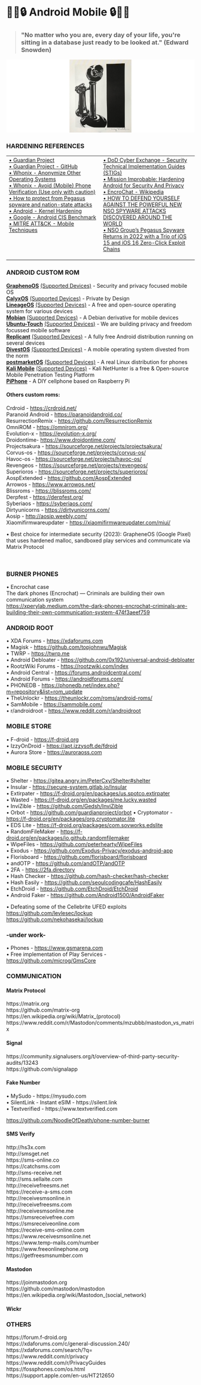 <h1>📱🦊🔒 Android Mobile 🔒🦊📱</h1>

<blockquote><h3>"No matter who you are, every day of your life, you're sitting in a database just ready to be looked at." (Edward Snowden)</h3></blockquote>

![banner](.data/telephone_1986_-_andy_warhol_830px.png)

### HARDENING REFERENCES  

<table style="width: 100%" cellspacing="0" cellpadding="0">
  <tr>
    <td align="left" valign="top" style="width: 50%">
    <a href="https://guardianproject.info" target="_blank">• Guardian Project</a><br>
    <a href="https://github.com/guardianproject" target="_blank">• Guardian Project - GitHub</a><br>
    <a href="https://www.whonix.org/wiki/Other_Operating_Systems" target="_blank">• Whonix - Anonymize Other Operating Systems</a><br>
    <a href="https://www.whonix.org/wiki/Tips_on_Remaining_Anonymous#Avoid_(Mobile)_Phone_Verification_(Use_only_with_caution)" target="_blank">• Whonix - Avoid (Mobile) Phone Verification (Use only with caution)</a><br>
    <a href="https://github.com/aronmolnar/smartphone-hardening-guide/blob/main/clean_dirty_concept.md" target="_blank">• How to protect from Pegasus spyware and nation-state attacks</a><br>
    <a href="https://source.android.com/docs/core/architecture/kernel/hardening" target="_blank">• Android - Kernel Hardening</a><br>
    <a href="https://www.cisecurity.org/benchmark/google_android" target="_blank">• Google - Android CIS Benchmark</a><br>
    <a href="https://attack.mitre.org/techniques/mobile/" target="_blank">• MITRE ATT&CK - Mobile Techniques</a><br>
    </td>    
    <td align="left" valign="top" style="width: 50%">
    <a href="https://public.cyber.mil/stigs/downloads/?_dl_facet_stigs=mobility" target="_blank" rel="noopener noreferrer">• DoD Cyber Exchange - Security Technical Implementation Guides (STIGs)</a><br>
    <a href="https://blog.torproject.org/mission-improbable-hardening-android-security-and-privacy" target="_blank">• Mission Improbable: Hardening Android for Security And Privacy</a><br>
    <a href="https://en.wikipedia.org/wiki/EncroChat" target="_blank">• EncroChat - Wikipedia</a><br>
    <a href="https://theintercept.com/2021/07/27/pegasus-nso-spyware-security" target="_blank">• HOW TO DEFEND YOURSELF AGAINST THE POWERFUL NEW NSO SPYWARE ATTACKS DISCOVERED AROUND THE WORLD</a><br>
    <a href="https://citizenlab.ca/2023/04/nso-groups-pegasus-spyware-returns-in-2022" target="_blank">• NSO Group’s Pegasus Spyware Returns in 2022 with a Trio of iOS 15 and iOS 16 Zero-Click Exploit Chains</a><br>
    <a href="" target="_blank"></a><br>
    </td>    
  </tr>
</table>

### ANDROID CUSTOM ROM

<strong><a href="https://grapheneos.org">GraphenoOS</a></strong> <a href="https://grapheneos.org/faq#supported-devices">(Supported Devices)</a> - Security and privacy focused mobile OS</br>
<strong><a href="https://calyxos.org">CalyxOS</a></strong> <a href="https://calyxos.org/">(Supported Devices)</a> - Private by Design</br>
<strong><a href="https://wiki.lineageos.org/">LineageOS</a></strong> <a href="https://wiki.lineageos.org/devices/">(Supported Devices)</a> - A free and open-source operating system for various devices</br>
<strong><a href="https://mobian-project.org/">Mobian</a></strong> <a href="https://wiki.debian.org/Mobian/Devices">(Supported Devices)</a> - A Debian derivative for mobile devices</br>
<strong><a href="https://ubuntu-touch.io/">Ubuntu-Touch</a></strong> <a href="https://ubports.com/nl/supported-products">(Supported Devices)</a> - We are building privacy and freedom focussed mobile software</br>
<strong><a href="https://www.replicant.us/">Replicant</a></strong> <a href="https://redmine.replicant.us/projects/replicant/wiki/DeviceStatus">(Supported Devices)</a> - A fully free Android distribution running on several devices</br>
<strong><a href="https://divestos.org/">DivestOS</a></strong> <a href="https://divestos.org/pages/devices">(Supported Devices)</a> - A mobile operating system divested from the norm</br>
<strong><a href="https://postmarketos.org/">postmarketOS</a></strong> <a href="https://wiki.postmarketos.org/wiki/Devices">(Supported Devices)</a> - A real Linux distribution for phones</br>
<strong><a href="https://www.kali.org/get-kali/#kali-mobile">Kali Mobile</a></strong> <a href="https://www.kali.org/get-kali/#kali-mobile">(Supported Devices)</a> - Kali NetHunter is a free &amp; Open-source Mobile Penetration Testing Platform</br>
<strong><a href="https://github.com/climberhunt/PiPhone">PiPhone</a></strong> - A DIY cellphone based on Raspberry Pi</br>

<h4>Others custom roms:</h4>

Crdroid - https://crdroid.net/</br>
Paranoid Android - https://paranoidandroid.co/</br>
ResurrectionRemix - https://github.com/ResurrectionRemix</br>
OmniROM - https://omnirom.org/</br>
Evolution-x - https://evolution-x.org/</br>
Droidontime- https://www.droidontime.com/</br>
Projectsakura - https://sourceforge.net/projects/projectsakura/</br>
Corvus-os - https://sourceforge.net/projects/corvus-os/</br>
Havoc-os - https://sourceforge.net/projects/havoc-os/</br>
Revengeos - https://sourceforge.net/projects/revengeos/</br>
Superioros - https://sourceforge.net/projects/superioros/</br>
AospExtended - https://github.com/AospExtended</br>
Arrowos - https://www.arrowos.net/</br>
Blissroms - https://blissroms.com/</br>
Derpfest - https://derpfest.org/</br>
Syberiaos - https://syberiaos.com/</br>
Dirtyunicorns - https://dirtyunicorns.com/</br>
Aosip - http://aosip.weebly.com/</br>
Xiaomifirmwareupdater - https://xiaomifirmwareupdater.com/miui/</br>

<p>• Best choice for intermediate security (2023): GrapheneOS (Google Pixel) that uses hardened malloc, sandboxed play services and communicate via Matrix Protocol</p></br>


<h3>BURNER PHONES</h3>

• Encrochat case</br>
The dark phones (Encrochat) — Criminals are building their own communication system</br>
https://xperylab.medium.com/the-dark-phones-encrochat-criminals-are-building-their-own-communication-system-474f3aeef759</br>


<h3>ANDROID ROOT</h3>

• XDA Forums - https://xdaforums.com</br>
• Magisk - https://github.com/topjohnwu/Magisk</br>
• TWRP - https://twrp.me</br>
• Android Debloater - https://github.com/0x192/universal-android-debloater</br>
• RootzWiki Forums - https://rootzwiki.com/index</br>
• Android Central - https://forums.androidcentral.com/</br>
• Android Forums - https://androidforums.com/</br>
• PHONEDB - https://phonedb.net/index.php?m=repository&list=rom_update</br>
• TheUnlockr - https://theunlockr.com/roms/android-roms/</br>
• SamMobile - https://sammobile.com/</br>
• r/androidroot - https://www.reddit.com/r/androidroot</br>

<h3>MOBILE STORE</h3>

• F-droid - https://f-droid.org</br>
• IzzyOnDroid - https://apt.izzysoft.de/fdroid</br>
• Aurora Store - https://auroraoss.com</br>

<h3>MOBILE SECURITY</h3>

• Shelter - https://gitea.angry.im/PeterCxy/Shelter#shelter</br>
• Insular - https://secure-system.gitlab.io/Insular</br>
• Extirpater - https://f-droid.org/en/packages/us.spotco.extirpater</br>
• Wasted - https://f-droid.org/en/packages/me.lucky.wasted</br>
• InviZible - https://github.com/Gedsh/InviZible</br>
• Orbot - https://github.com/guardianproject/orbot
• Cryptomator - https://f-droid.org/en/packages/org.cryptomator.lite</br>
• EDS Lite - https://f-droid.org/packages/com.sovworks.edslite</br>
• RandomFileMaker - https://f-droid.org/en/packages/io.github.randomfilemaker</br>
• WipeFiles - https://github.com/peterhearty/WipeFiles</br>
• Exodus - https://github.com/Exodus-Privacy/exodus-android-app</br>
• Florisboard - https://github.com/florisboard/florisboard</br>
• andOTP - https://github.com/andOTP/andOTP</br>
• 2FA - https://2fa.directory</br>
• Hash Checker - https://github.com/hash-checker/hash-checker</br>
• Hash Easily - https://github.com/seoulcodingcafe/HashEasily</br>
• EtchDroid - https://github.com/EtchDroid/EtchDroid</br>
• Android Faker - https://github.com/Android1500/AndroidFaker</br>

• Defeating some of the Cellebrite UFED exploits</br>
https://github.com/levlesec/lockup</br>
https://github.com/nekohasekai/lockup</br>


### -under work-    

• Phones - https://www.gsmarena.com</br>
• Free implementation of Play Services - https://github.com/microg/GmsCore</br>

<h3>COMMUNICATION</h3>

<h4>Matrix Protocol</h4>
https://matrix.org</br>
https://github.com/matrix-org</br>
https://en.wikipedia.org/wiki/Matrix_(protocol)</br>
https://www.reddit.com/r/Mastodon/comments/mzubbb/mastodon_vs_matrix</br>

<h4>Signal</h4>
https://community.signalusers.org/t/overview-of-third-party-security-audits/13243</br>
https://github.com/signalapp</br>

<h4>Fake Number</h4>
• MySudo - https://mysudo.com</br>
• SilentLink - Instant eSIM - https://silent.link</br>
• Textverified - https://www.textverified.com</br>

https://github.com/NoodleOfDeath/phone-number-burner</br>

<h4>SMS Verify</h4>
http://hs3x.com</br>
http://smsget.net</br>
https://sms-online.co</br>
https://catchsms.com</br>
http://sms-receive.net</br>
http://sms.sellaite.com</br>
http://receivefreesms.net</br>
https://receive-a-sms.com</br>
http://receivesmsonline.in</br>
http://receivefreesms.com</br>
http://receivesmsonline.me</br>
https://smsreceivefree.com</br>
https://smsreceiveonline.com</br>
https://receive-sms-online.com</br>
https://www.receivesmsonline.net</br>
https://www.temp-mails.com/number</br>
https://www.freeonlinephone.org</br>
https://getfreesmsnumber.com</br>

<h4>Mastodon</h4> 
https://joinmastodon.org</br>
https://github.com/mastodon/mastodon</br>
https://en.wikipedia.org/wiki/Mastodon_(social_network)</br>

<h4>Wickr</h4>

<h3>OTHERS</h3>
https://forum.f-droid.org</br>
https://xdaforums.com/c/general-discussion.240/</br>
https://xdaforums.com/search/?q=</br>
https://www.reddit.com/r/privacy</br>
https://www.reddit.com/r/PrivacyGuides</br>
https://fossphones.com/os.html</br>
https://support.apple.com/en-us/HT212650</br>
